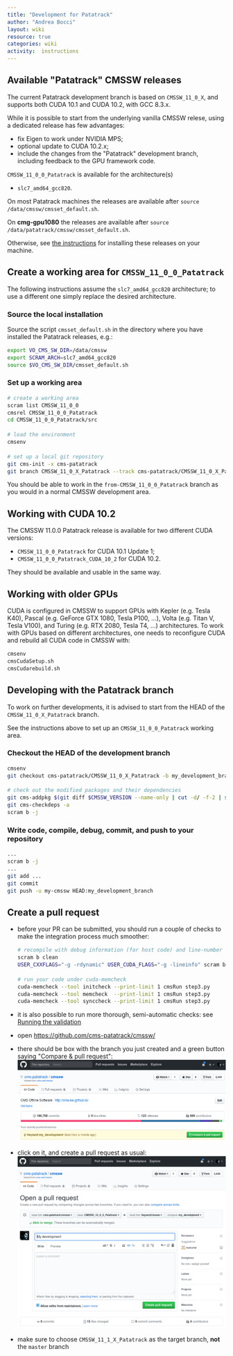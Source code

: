 ```yaml
---
title: "Development for Patatrack"
author: "Andrea Bocci"
layout: wiki
resource: true
categories: wiki
activity:  instructions
---
```


## Available "Patatrack" CMSSW releases
The current Patatrack development branch is based on `CMSSW_11_0_X`, and
supports both CUDA 10.1 and CUDA 10.2, with GCC 8.3.x.

While it is possible to start from the underlying vanilla CMSSW relese, using a
dedicated release has few advantages:

  - fix Eigen to work under NVIDIA MPS;
  - optional update to CUDA 10.2.x;
  - include the changes from the "Patatrack" development branch, including
    feedback to the GPU framework code.

`CMSSW_11_0_0_Patatrack` is available for the architecture(s)

  - `slc7_amd64_gcc820`.

On most Patatrack machines the releases are available after
`source /data/cmssw/cmsset_default.sh`.

On **cmg-gpu1080** the releases are available after
`source /data/patatrack/cmssw/cmsset_default.sh`.

Otherwise, see [the instructions](PatatrackReleases.md) for installing these
releases on your machine.


## Create a working area for `CMSSW_11_0_0_Patatrack`

The following instructions assume the `slc7_amd64_gcc820` architecture; to use a
different one simply replace the desired architecture.

### Source the local installation
Source the script `cmsset_default.sh` in the directory where you have installed
the Patatrack releases, e.g.:

```bash
export VO_CMS_SW_DIR=/data/cmssw
export SCRAM_ARCH=slc7_amd64_gcc820
source $VO_CMS_SW_DIR/cmsset_default.sh
```

### Set up a working area
```bash
# create a working area
scram list CMSSW_11_0_0
cmsrel CMSSW_11_0_0_Patatrack
cd CMSSW_11_0_0_Patatrack/src

# load the environment
cmsenv

# set up a local git repository
git cms-init -x cms-patatrack
git branch CMSSW_11_0_X_Patatrack --track cms-patatrack/CMSSW_11_0_X_Patatrack
```

You should be able to work in the `from-CMSSW_11_0_0_Patatrack` branch as you
would in a normal CMSSW development area.


## Working with CUDA 10.2
The CMSSW 11.0.0 Patatrack release is available for two different CUDA versions:

  - `CMSSW_11_0_0_Patatrack` for CUDA 10.1 Update 1;
  - `CMSSW_11_0_0_Patatrack_CUDA_10_2` for CUDA 10.2.

They should be available and usable in the same way.


## Working with older GPUs
CUDA is configured in CMSSW to support GPUs with Kepler (e.g. Tesla K40), Pascal
(e.g. GeForce GTX 1080, Tesla P100, ...), Volta (e.g. Titan V, Tesla V100), and
Turing (e.g. RTX 2080, Tesla T4, ...) architectures.
To work with GPUs based on different architectures, one needs to reconfigure
CUDA and rebuild all CUDA code in CMSSW with:
```bash
cmsenv
cmsCudaSetup.sh
cmsCudarebuild.sh
```


## Developing with the Patatrack branch
To work on further developments, it is advised to start from the HEAD of the
`CMSSW_11_0_X_Patatrack` branch.

See the instructions above to set up an `CMSSW_11_0_0_Patatrack` working area.


### Checkout the HEAD of the development branch

```bash
cmsenv
git checkout cms-patatrack/CMSSW_11_0_X_Patatrack -b my_development_branch

# check out the modified packages and their dependencies
git cms-addpkg $(git diff $CMSSW_VERSION --name-only | cut -d/ -f-2 | sort -u)
git cms-checkdeps -a
scram b -j
```


### Write code, compile, debug, commit, and push to your repository
```bash
...
scram b -j
...
git add ...
git commit
git push -u my-cmssw HEAD:my_development_branch
```


## Create a pull request

  - before your PR can be submitted, you should run a couple of checks to make
    the integration process much smoother:
    ```bash
    # recompile with debug information (for host code) and line-number information (for device code)
    scram b clean
    USER_CXXFLAGS="-g -rdynamic" USER_CUDA_FLAGS="-g -lineinfo" scram b -j
    
    # run your code under cuda-memcheck
    cuda-memcheck --tool initcheck --print-limit 1 cmsRun step3.py
    cuda-memcheck --tool memcheck  --print-limit 1 cmsRun step3.py
    cuda-memcheck --tool synccheck --print-limit 1 cmsRun step3.py
    ```
 
  - it is also possible to run more thorough, semi-automatic checks: see [Running the validation](PatatrackValidation.md)
 
  - open https://github.com/cms-patatrack/cmssw/
 
  - there should be box with the branch you just created and a green button
    saying "Compare & pull request":
    ![Compare & pull request](screenshot1.png "Compare & pull request")
 
  - click on it, and create a pull request as usual:
    ![Create a pull request](screenshot2.png "Create a request")
 
  - make sure to choose `CMSSW_11_1_X_Patatrack` as the target branch, **not**
    the `master` branch
 
